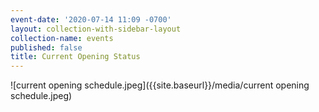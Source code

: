 ```yaml
---
event-date: '2020-07-14 11:09 -0700'
layout: collection-with-sidebar-layout
collection-name: events
published: false
title: Current Opening Status
---
```

![current opening schedule.jpeg]({{site.baseurl}}/media/current opening schedule.jpeg)

